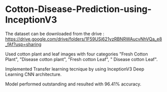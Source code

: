 # Cotton-Disease-Prediction-using-InceptionV3
The dataset can be downloaded from the drive : https://drive.google.com/drive/folders/1F59USj621yzRBNRWAucvNhVQa_e8_fAf?usp=sharing

Used cotton plant and leaf images with four categories "Fresh Cotton Plant", "Disease cotton plant", "Fresh cotton Leaf", " Disease cotton Leaf".

Implemented Transfer learning tecnique by using InceptionV3 Deep Learning CNN architecture.

Model performed outstanding and resulted with 96.41% accuracy. 
